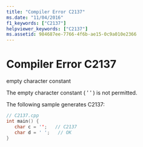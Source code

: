 ```yaml
---
title: "Compiler Error C2137"
ms.date: "11/04/2016"
f1_keywords: ["C2137"]
helpviewer_keywords: ["C2137"]
ms.assetid: 984687ee-7766-4f6b-ae15-0c9a010e2366
---
```

# Compiler Error C2137

empty character constant

The empty character constant ( ' ' ) is not permitted.

The following sample generates C2137:

```cpp
// C2137.cpp
int main() {
   char c = '';   // C2137
   char d = ' ';   // OK
}
```
